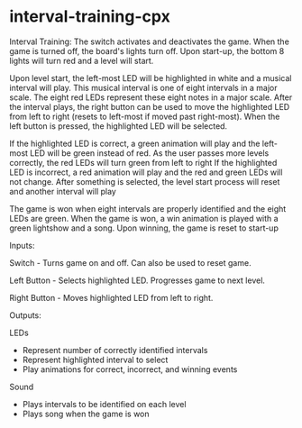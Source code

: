 # interval-training-cpx

Interval Training:
The switch activates and deactivates the game.
When the game is turned off, the board's lights turn off.
Upon start-up, the bottom 8 lights will turn red and a level will start.

Upon level start, the left-most LED will be highlighted in white and a musical interval will play.
This musical interval is one of eight intervals in a major scale.
The eight red LEDs represent these eight notes in a major scale.
After the interval plays, the right button can be used to move the highlighted LED from left to right (resets to left-most if moved past right-most).
When the left button is pressed, the highlighted LED will be selected.

If the highlighted LED is correct, a green animation will play and the left-most LED will be green instead of red.
As the user passes more levels correctly, the red LEDs will turn green from left to right
If the highlighted LED is incorrect, a red animation will play and the red and green LEDs will not change.
After something is selected, the level start process will reset and another interval will play

The game is won when eight intervals are properly identified and the eight LEDs are green.
When the game is won, a win animation is played with a green lightshow and a song.
Upon winning, the game is reset to start-up


Inputs:

Switch - Turns game on and off. Can also be used to reset game.

Left Button - Selects highlighted LED. Progresses game to next level.

Right Button - Moves highlighted LED from left to right.

Outputs:

LEDs 
- Represent number of correctly identified intervals
- Represent highlighted interval to select
- Play animations for correct, incorrect, and winning events

Sound 
- Plays intervals to be identified on each level
- Plays song when the game is won
